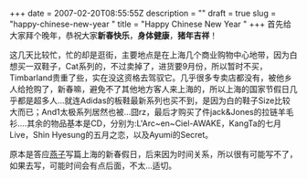 +++
date = 2007-02-20T08:55:55Z
description = ""
draft = true
slug = "happy-chinese-new-year "
title = "Happy Chinese New Year "
+++
首先给大家拜个晚年，恭祝大家<strong>新春快乐</strong>，<strong>身体健康</strong>，<strong>猪年吉祥</strong>！

这几天比较忙，忙的却是逛街，主要地点是在上海几个商业购物中心地带，因为白想买一双鞋子，Cat系列的，不过卖掉了，进货要9月份，所以暂时不买，Timbarland贵重了些，实在没这资格去驾驭它。几乎很多专卖店都没有，被他乡人给抢购了，新春嘛，避免不了其他地方客人来上海的，所以上海的国家节假日几乎都是超多人...就连Adidas的板鞋最新系列也买不到，是因为白的鞋子Size比较大而已；<!--more-->And1太极系列居然也被...囧rz，最后才购买了件jack&Jones的拉链羊毛衫....其余的物品基本是CD，分别为:L'Arc~en~Ciel-AWAKE，KangTa的七月Live，Shin Hyesung的五月之恋，以及Ayumi的Secret。

原本是答应<a href="http://xiaoyanzi66s.blogsome.com/2007/02/13/p402/">燕子</a>写篇上海的新春假日，后来因为时间关系，所以很有可能写不了，如果去写，可能时间会有点后面，不太...适切。
